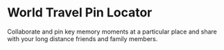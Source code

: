 # World Travel Pin Locator
Collaborate and pin key memory moments at a particular place and share with your long distance friends and family members.


